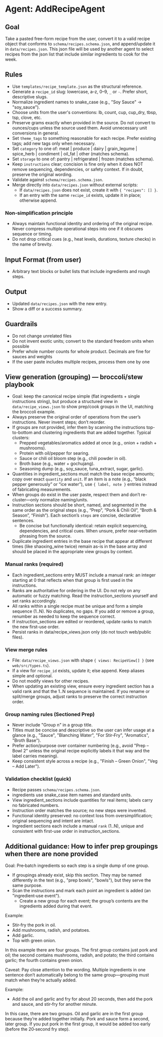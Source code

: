 
# Agent: AddRecipeAgent

## Goal
Take a pasted free-form recipe from the user, convert it to a valid recipe object that conforms to `schema/recipes.schema.json`, and append/update it in `data/recipes.json`.
This json file will be used by another agent to select recipes from the json list that include similar ingredients to cook for the week.

## Rules
- Use `templates/recipe_template.json` as the structural reference.
- Generate a `recipe_id` slug: lowercase, a–z, 0–9, `_` or `-`. Prefer short, descriptive slugs.
- Normalize ingredient names to snake_case (e.g., "Soy Sauce" -> "soy_sauce").
- Choose units from the user's conventions: lb, count, cup, cup_dry, tbsp, tsp, clove, etc.
 - Preserve grams exactly when provided in the source. Do not convert to ounces/cups unless the source used them. Avoid unnecessary unit conversions in general.
 - Set `theme_tags` to something reasonable for each recipe. Prefer existing tags; add new tags only when necessary.
 - Set `category` to one of: meat | produce | dairy | grain_legume | spice_herb | condiment | oil_fat | other (matches schema).
 - Set `storage` to one of: pantry | refrigerated | frozen (matches schema).
 - Keep `instructions` clear; concision is fine only when it does NOT remove sequencing, dependencies, or safety context. If in doubt, preserve the original wording.
 - Validate against `schema/recipes.schema.json`.
 - Merge directly into `data/recipes.json` without external scripts:
   - If `data/recipes.json` does not exist, create it with `{ "recipes": [] }`.
   - If an entry with the same `recipe_id` exists, update it in place; otherwise append.

### Non‑simplification principle
- Always maintain functional identity and ordering of the original recipe. Never compress multiple operational steps into one if it obscures sequence or timing.
- Do not drop critical cues (e.g., heat levels, durations, texture checks) in the name of brevity.

## Input Format (from user)
- Arbitrary text blocks or bullet lists that include ingredients and rough steps.

## Output
- Updated `data/recipes.json` with the new entry.
- Show a diff or a success summary.

## Guardrails
- Do not change unrelated files
- Do not invent exotic units; convert to the standard freedom units when possible
- Prefer whole number counts for whole product. Decimals are fine for sauces and weights
- If the user paste includes multiple recipes, process them one by one

## View generation (grouping) — broccoli/stew playbook
- Goal: keep the canonical recipe simple (flat ingredients + single instructions string), but produce a structured view in `data/recipe_views.json` to show prep/cook groups in the UI, matching the broccoli example.
- Always preserve the original order of operations from the user’s instructions. Never invent steps; don’t reorder.
- If groups are not provided, infer them by scanning the instructions top-to-bottom and clustering ingredients that are added together. Typical clusters:
  - Prepped vegetables/aromatics added at once (e.g., onion + radish + mushrooms).
  - Protein with oil/pepper for searing.
  - Sauce or chili oil bloom step (e.g., chili powder in oil).
  - Broth base (e.g., water + gochujang).
  - Seasoning dump (e.g., soy_sauce, tuna_extract, sugar, garlic).
- Quantities in ingredient_sections must match the base recipe amounts; copy over exact `quantity` and `unit`. If an item is a note (e.g., “black pepper generously” or “ice water”), use `{ label, note }` entries instead of fabricating measurements.
- When groups do exist in the user paste, respect them and don’t re-cluster—only normalize naming/units.
- Instruction sections should be short, named, and segmented in the same order as the original steps (e.g., “Prep”, “Pork & Chili Oil”, “Broth & Season”, “Finish”). Each section’s `steps` are concise, declarative sentences.
  - Be concise but functionally identical: retain explicit sequencing, dependencies, and critical cues. When unsure, prefer near‑verbatim phrasing from the source.
- Duplicate ingredient entries in the base recipe that appear at different times (like shaoxing_wine twice) remain as-is in the base array and should be placed in the appropriate view groups by context.

### Manual ranks (required)
- Each ingredient_sections entry MUST include a manual rank: an integer starting at 0 that reflects when that group is first used in the instructions.
- Ranks are authoritative for ordering in the UI. Do not rely on any automatic or fuzzy matching. Read the instruction_sections yourself and set ranks accordingly.
- All ranks within a single recipe must be unique and form a simple sequence (1..N). No duplicates, no gaps. If you add or remove a group, renumber as needed to keep the sequence correct.
- If instruction_sections are edited or reordered, update ranks to match the new first-use order.
- Persist ranks in data/recipe_views.json only (do not touch web/public files).

### View merge rules
- File: `data/recipe_views.json` with shape `{ views: RecipeView[] }` (see `web/src/types.ts`).
- If a view for `recipe_id` exists, update it; else append. Keep aliases simple and optional.
- Do not modify views for other recipes.
 - When updating an existing view, ensure every ingredient section has a valid rank and that the 1..N sequence is maintained. If you rename or split/merge groups, adjust ranks to preserve the correct instruction order.

### Group naming rules (Sectioned Prep)
- Never include "Group n" in a group title.
- Titles must be concise and descriptive so the user can infer usage at a glance (e.g., "Sauce", "Blanching Water", "For Stir‑Fry", "Aromatics", "Broth Base").
- Prefer action/purpose over container numbering (e.g., avoid "Prep – Bowl 2" unless the original recipe explicitly labels it that way and the label carries meaning).
- Keep consistent style across a recipe (e.g., "Finish – Green Onion", "Veg – Add Later").

### Validation checklist (quick)
- Recipe passes `schema/recipes.schema.json`.
- ingredients use snake_case item names and standard units.
- View ingredient_sections include quantities for real items; labels carry no fabricated numbers.
- Instruction order matches the source; no new steps were invented.
 - Functional identity preserved: no context loss from oversimplification; original sequencing and intent are intact.
 - Ingredient sections each include a manual `rank` (1..N), unique and consistent with first-use order in instruction_sections.

## Additional guidance: How to infer prep groupings when there are none provided

Goal: Pre‑batch ingredients so each step is a single dump of one group.

- If groupings already exist, skip this section. They may be named differently in the text (e.g., "prep bowls", "bowls"), but they serve the same purpose.
- Scan the instructions and mark each point an ingredient is added (an "ingredient‑use event").
  - Create a new group for each event; the group’s contents are the ingredients added during that event.

Example:

- Stir‑fry the pork in oil.
- Add mushrooms, radish, and potatoes.
- Add garlic.
- Top with green onion.

In this example there are four groups. The first group contains just pork and oil; the second contains mushrooms, radish, and potato; the third contains garlic; the fourth contains green onion.

Caveat: Pay close attention to the wording. Multiple ingredients in one sentence don’t automatically belong to the same group—grouping must match when they’re actually added.

Example:

- Add the oil and garlic and fry for about 20 seconds, then add the pork and sauce, and stir‑fry for another minute.

In this case, there are two groups. Oil and garlic are in the first group because they’re added together initially. Pork and sauce form a second, later group. If you put pork in the first group, it would be added too early (before the 20‑second fry step).
